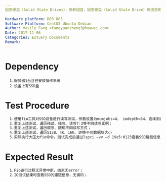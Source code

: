 ```yaml
---
固态硬盘（Solid State Drives），简称固盘，固态硬盘（Solid State Drive）用固态电子存储芯片阵列而制成的硬盘，由控制单元和存储单元（FLASH芯片、DRAM芯片）组成。本用例是为验证SSD卡读写功能验证。
 
Hardware platform: D03 D05  
Software Platform: CentOS Ubuntu Debian 
Author: Vasily Fang <fangyuanzheng3@huawei.com>  
Date: 2017-11-06
Categories: Estuary Documents  
Remark:
---
```


# Dependency
```
  1.服务器1台且已安装操作系统
  2.设备上有SSD盘
```

# Test Procedure
```bash
  1.使用fio工具对SSD设备进行读写测试，参数设置为numjobs=4， iodepth=64，连续测试30分钟以上，查看测试结果； 
  2.重复上述测试，遍历纯读、纯写、读写7:3等不同读写比例； 
  3.重复上述测试，遍历顺序、随机不同读写方式； 
  4.重复上述测试，遍历512B、4K、16K、1M等不同数据块大小
  5.实际执行大压力fio命令，测试完成后通过lspci –vv –d 19e5:0123查看SSD建链信息,查看CESta:RxErr- BadTLP- BadDLLP- Rollover- Timeout-是否有误码，出现+号即为误码
```

# Expected Result
```bash
  1.Fio运行过程无异常中断，结束无error；
  2.IO测试结束时查看SSD的建链信息，无误码；
```
